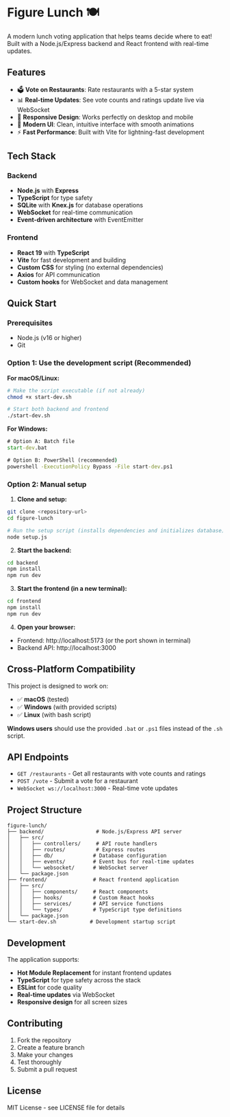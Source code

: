 # Figure Lunch 🍽️

A modern lunch voting application that helps teams decide where to eat! Built with a Node.js/Express backend and React frontend with real-time updates.

## Features

- 🗳️ **Vote on Restaurants**: Rate restaurants with a 5-star system
- 📊 **Real-time Updates**: See vote counts and ratings update live via WebSocket
- 📱 **Responsive Design**: Works perfectly on desktop and mobile
- 🎨 **Modern UI**: Clean, intuitive interface with smooth animations
- ⚡ **Fast Performance**: Built with Vite for lightning-fast development

## Tech Stack

### Backend
- **Node.js** with **Express**
- **TypeScript** for type safety
- **SQLite** with **Knex.js** for database operations
- **WebSocket** for real-time communication
- **Event-driven architecture** with EventEmitter

### Frontend
- **React 19** with **TypeScript**
- **Vite** for fast development and building
- **Custom CSS** for styling (no external dependencies)
- **Axios** for API communication
- **Custom hooks** for WebSocket and data management

## Quick Start

### Prerequisites
- Node.js (v16 or higher)
- Git

### Option 1: Use the development script (Recommended)

**For macOS/Linux:**
```bash
# Make the script executable (if not already)
chmod +x start-dev.sh

# Start both backend and frontend
./start-dev.sh
```

**For Windows:**
```cmd
# Option A: Batch file
start-dev.bat

# Option B: PowerShell (recommended)
powershell -ExecutionPolicy Bypass -File start-dev.ps1
```

### Option 2: Manual setup

1. **Clone and setup:**
```bash
git clone <repository-url>
cd figure-lunch

# Run the setup script (installs dependencies and initializes database)
node setup.js
```

2. **Start the backend:**
```bash
cd backend
npm install
npm run dev
```

3. **Start the frontend (in a new terminal):**
```bash
cd frontend
npm install
npm run dev
```

4. **Open your browser:**
- Frontend: http://localhost:5173 (or the port shown in terminal)
- Backend API: http://localhost:3000

## Cross-Platform Compatibility

This project is designed to work on:
- ✅ **macOS** (tested)
- ✅ **Windows** (with provided scripts)
- ✅ **Linux** (with bash script)

**Windows users** should use the provided `.bat` or `.ps1` files instead of the `.sh` script.

## API Endpoints

- `GET /restaurants` - Get all restaurants with vote counts and ratings
- `POST /vote` - Submit a vote for a restaurant
- `WebSocket ws://localhost:3000` - Real-time vote updates

## Project Structure

```
figure-lunch/
├── backend/                 # Node.js/Express API server
│   ├── src/
│   │   ├── controllers/     # API route handlers
│   │   ├── routes/          # Express routes
│   │   ├── db/             # Database configuration
│   │   ├── events/         # Event bus for real-time updates
│   │   └── websocket/      # WebSocket server
│   └── package.json
├── frontend/               # React frontend application
│   ├── src/
│   │   ├── components/     # React components
│   │   ├── hooks/          # Custom React hooks
│   │   ├── services/       # API service functions
│   │   └── types/          # TypeScript type definitions
│   └── package.json
└── start-dev.sh           # Development startup script
```

## Development

The application supports:
- **Hot Module Replacement** for instant frontend updates
- **TypeScript** for type safety across the stack
- **ESLint** for code quality
- **Real-time updates** via WebSocket
- **Responsive design** for all screen sizes

## Contributing

1. Fork the repository
2. Create a feature branch
3. Make your changes
4. Test thoroughly
5. Submit a pull request

## License

MIT License - see LICENSE file for details